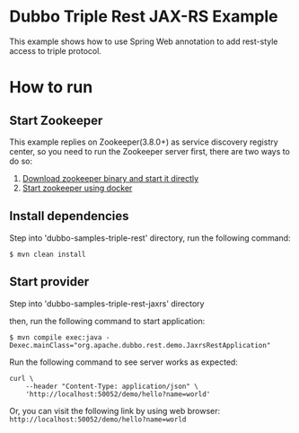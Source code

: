 # Dubbo Triple Rest JAX-RS Example

This example shows how to use Spring Web annotation to add rest-style access to triple protocol.

# How to run

## Start Zookeeper
This example replies on Zookeeper(3.8.0+) as service discovery registry center, so you need to run the Zookeeper server first, there are two ways to do so:
1. [Download zookeeper binary and start it directly](https://dubbo-next.staged.apache.org/zh-cn/overview/reference/integrations/zookeeper/#本地下载)
2. [Start zookeeper using docker](https://dubbo-next.staged.apache.org/zh-cn/overview/reference/integrations/zookeeper/#docker)

## Install dependencies
Step into 'dubbo-samples-triple-rest' directory, run the following command:

```shell
$ mvn clean install
```

## Start provider
Step into 'dubbo-samples-triple-rest-jaxrs' directory

then, run the following command to start application:
```shell
$ mvn compile exec:java -Dexec.mainClass="org.apache.dubbo.rest.demo.JaxrsRestApplication"
```

Run the following command to see server works as expected:
```shell
curl \
    --header "Content-Type: application/json" \
    'http://localhost:50052/demo/hello?name=world'
```

Or, you can visit the following link by using web browser: `http://localhost:50052/demo/hello?name=world`
